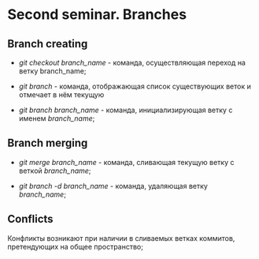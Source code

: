 # Second seminar. Branches

## Branch creating

* *git checkout branch_name* - команда, осуществляющая переход на ветку branch_name;

* *git branch* - команда, отображающая список существующих веток и отмечает в нём текущую

* *git branch branch_name* - команда, инициализирующая ветку с именем *branch_name*;

## Branch merging

* *git merge branch_name* - команда, сливающая текущую ветку с веткой *branch_name*;

* *git branch -d branch_name* - команда, удаляющая ветку *branch_name*;

## Conflicts

Конфликты возникают при наличии в сливаемых ветках коммитов, претендующих на общее пространство; 